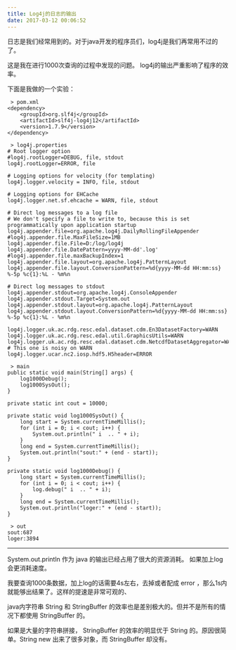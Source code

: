 ```yaml
---
title: Log4j的日志的输出
date: 2017-03-12 00:06:52
---
```


日志是我们经常用到的。对于java开发的程序员们，log4j是我们再常用不过的了。

这是我在进行1000次查询的过程中发现的问题。
log4j的输出严重影响了程序的效率。

下面是我做的一个实验：


```
 > pom.xml
<dependency>
    <groupId>org.slf4j</groupId>
    <artifactId>slf4j-log4j12</artifactId>
    <version>1.7.9</version>
</dependency>

 > log4j.properties
# Root logger option
#log4j.rootLogger=DEBUG, file, stdout
log4j.rootLogger=ERROR, file

# Logging options for velocity (for templating)
log4j.logger.velocity = INFO, file, stdout

# Logging options for EHCache
log4j.logger.net.sf.ehcache = WARN, file, stdout

# Direct log messages to a log file
# We don't specify a file to write to, because this is set programmatically upon application startup
log4j.appender.file=org.apache.log4j.DailyRollingFileAppender
#log4j.appender.file.MaxFileSize=1MB
log4j.appender.file.File=D:/log/log4j
log4j.appender.file.DatePattern=yyyy-MM-dd'.log'
#log4j.appender.file.maxBackupIndex=1
log4j.appender.file.layout=org.apache.log4j.PatternLayout
log4j.appender.file.layout.ConversionPattern=%d{yyyy-MM-dd HH:mm:ss} %-5p %c{1}:%L - %m%n

# Direct log messages to stdout
log4j.appender.stdout=org.apache.log4j.ConsoleAppender
log4j.appender.stdout.Target=System.out
log4j.appender.stdout.layout=org.apache.log4j.PatternLayout
log4j.appender.stdout.layout.ConversionPattern=%d{yyyy-MM-dd HH:mm:ss} %-5p %c{1}:%L - %m%n

log4j.logger.uk.ac.rdg.resc.edal.dataset.cdm.En3DatasetFactory=WARN
log4j.logger.uk.ac.rdg.resc.edal.util.GraphicsUtils=WARN
log4j.logger.uk.ac.rdg.resc.edal.dataset.cdm.NetcdfDatasetAggregator=WARN
# This one is noisy on WARN
log4j.logger.ucar.nc2.iosp.hdf5.H5header=ERROR

 > main
public static void main(String[] args) {
    log1000Debug();
    log1000SysOut();
}

private static int cout = 10000;

private static void log1000SysOut() {
    long start = System.currentTimeMillis();
    for (int i = 0; i < cout; i++) {
        System.out.println(" i  .. " + i);
    }
    long end = System.currentTimeMillis();
    System.out.println("sout:" + (end - start));
}

private static void log1000Debug() {
    long start = System.currentTimeMillis();
    for (int i = 0; i < cout; i++) {
        log.debug(" i  .. " + i);
    }
    long end = System.currentTimeMillis();
    System.out.println("loger:" + (end - start));
}

 > out
sout:687
loger:3894

```
---

System.out.println 作为 java 的输出已经占用了很大的资源消耗。
如果加上log会更消耗速度。

我要查询1000条数据，加上log的话需要4s左右，去掉或者配成 error ，那么1s内就能够出结果了。这样的提速是非常可观的、


java内字符串 String 和 StringBuffer 的效率也是差别极大的。但并不是所有的情况下都使用 StringBuffer 的。

如果是大量的字符串拼接， StringBuffer 的效率的明显优于 String 的。原因很简单。String new 出来了很多对象，而 StringBuffer 却没有。

